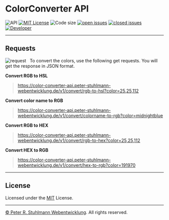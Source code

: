 # ColorConverter API

![API](https://img.shields.io/badge/API-blue.svg)
[![MIT License](https://img.shields.io/github/license/peter-stuhlmann/ColorConverter-API.svg)](https://github.com/peter-stuhlmann/ColorConverter-API/blob/master/LICENSE) 
![Code size](https://img.shields.io/github/languages/code-size/peter-stuhlmann/ColorConverter-API.svg)
[![open issues](https://img.shields.io/github/issues/peter-stuhlmann/ColorConverter-API.svg)](https://github.com/peter-stuhlmann/ColorConverter-API/issues?q=is%3Aopen+is%3Aissue)
[![closed issues](https://img.shields.io/github/issues-closed/peter-stuhlmann/ColorConverter-API.svg)](https://github.com/peter-stuhlmann/ColorConverter-API/issues?q=is%3Aissue+is%3Aclosed)
[![Developer](https://img.shields.io/badge/dev-Peter%20R.%20Stuhlmann-green.svg)](https://peter-stuhlmann-webentwicklung.de)

---

## Requests 
![request](https://img.shields.io/badge/GET-orange.svg) &nbsp; To convert the colors, use the following get requests. You will get the response in JSON format. 

**Convert RGB to HSL**
> https://color-converter-api.peter-stuhlmann-webentwicklung.de/v1/convert/rgb-to-hsl?color=25,25,112

**Convert color name to RGB**
> https://color-converter-api.peter-stuhlmann-webentwicklung.de/v1/convert/colorname-to-rgb?color=midnightblue

**Convert RGB to HEX**
> https://color-converter-api.peter-stuhlmann-webentwicklung.de/v1/convert/rgb-to-hex?color=25,25,112

**Convert HEX to RGB**
> https://color-converter-api.peter-stuhlmann-webentwicklung.de/v1/convert/hex-to-rgb?color=191970


---

## License

Licensed under the [MIT](https://github.com/peter-stuhlmann/ColorConverter-API/blob/master/LICENSE) License.

---

[&copy; Peter R. Stuhlmann Webentwicklung](https://peter-stuhlmann-webentwicklung.de). All rights reserved.